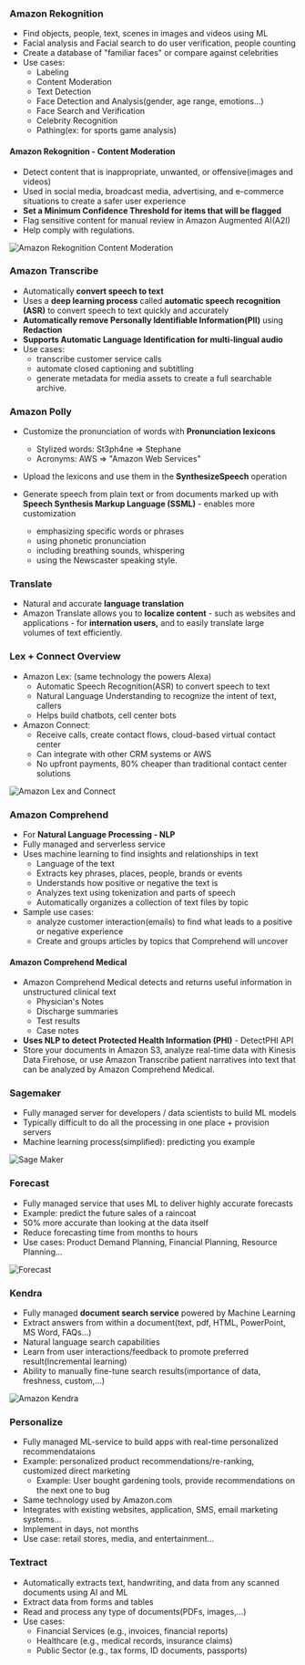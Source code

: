 ### Amazon Rekognition

* Find objects, people, text, scenes in images and videos using ML
* Facial analysis and Facial search to do user verification, people counting
* Create a database of "familiar faces" or compare against celebrities
* Use cases:
  * Labeling
  * Content Moderation
  * Text Detection
  * Face Detection and Analysis(gender, age range, emotions...)
  * Face Search and Verification
  * Celebrity Recognition
  * Pathing(ex: for sports game analysis)

#### Amazon Rekognition - Content Moderation

* Detect content that is inappropriate, unwanted, or offensive(images and videos)
* Used in social media, broadcast media, advertising, and e-commerce situations to create a safer user experience
* **Set a Minimum Confidence Threshold for items that will be flagged**
* Flag sensitive content for manual review in Amazon Augmented AI(A2I)
* Help comply with regulations.

<img src="../images/machine-learning/amazon-rekognition.png" alt="Amazon Rekognition Content Moderation">

### Amazon Transcribe

* Automatically **convert speech to text**
* Uses a **deep learning process** called **automatic speech recognition (ASR)** to convert speech to text quickly and accurately
* **Automatically remove Personally Identifiable Information(PII)** using **Redaction**
* **Supports Automatic Language Identification for multi-lingual audio**
* Use cases:
  * transcribe customer service calls
  * automate closed captioning and subtitling
  * generate metadata for media assets to create a full searchable archive.

### Amazon Polly

* Customize the pronunciation of words with **Pronunciation lexicons**
  * Stylized words: St3ph4ne => Stephane
  * Acronyms: AWS => "Amazon Web Services"
* Upload the lexicons and use them in the **SynthesizeSpeech** operation

* Generate speech from plain text or from documents marked up with **Speech Synthesis Markup Language (SSML)** - enables more customization
  * emphasizing specific words or phrases
  * using phonetic pronunciation
  * including breathing sounds, whispering
  * using the Newscaster speaking style.

### Translate 

 * Natural and accurate **language translation**
 * Amazon Translate allows you to **localize content** - such as websites and applications - for **internation users,** and to easily translate large volumes of text efficiently.

### Lex + Connect Overview

* Amazon Lex: (same technology the powers Alexa)
  * Automatic Speech Recognition(ASR) to convert speech to text
  * Natural Language Understanding to recognize the intent of text, callers
  * Helps build chatbots, cell center bots
* Amazon Connect:
  * Receive calls, create contact flows, cloud-based virtual contact center
  * Can integrate with other CRM systems or AWS
  * No upfront payments, 80% cheaper than traditional contact center solutions

<img src="../images/machine-learning/amazon-lex-and-connect.png" alt="Amazon Lex and Connect">

### Amazon Comprehend

* For **Natural Language Processing - NLP**
* Fully managed and serverless service
* Uses machine learning to find insights and relationships in text
  * Language of the text
  * Extracts key phrases, places, people, brands or events
  * Understands how positive or negative the text is
  * Analyzes text using tokenization and parts of speech
  * Automatically organizes a collection of text files by topic
* Sample use cases:
  * analyze customer interaction(emails) to find what leads to a positive or negative experience
  * Create and groups articles by topics that Comprehend will uncover

#### Amazon Comprehend Medical

* Amazon Comprehend Medical detects and returns useful information in unstructured clinical text
  * Physician's Notes
  * Discharge summaries
  * Test results
  * Case notes
* **Uses NLP to detect Protected Health Information (PHI)** - DetectPHI API
* Store your documents in Amazon S3, analyze real-time data with Kinesis Data Firehose, or use Amazon Transcribe patient narratives into text that can be analyzed by Amazon Comprehend Medical.

### Sagemaker

* Fully managed server for developers / data scientists to build ML models
* Typically difficult to do all the processing in one place + provision servers
* Machine learning process(simplified): predicting you example

<img src="../images/machine-learning/amazon-sage-maker.png" alt="Sage Maker">

### Forecast

* Fully managed service that uses ML to deliver highly accurate forecasts
* Example: predict the future sales of a raincoat
* 50% more accurate than looking at the data itself
* Reduce forecasting time from months to hours
* Use cases: Product Demand Planning, Financial Planning, Resource Planning...

<img src="../images/machine-learning/amazon-forecast.png" alt="Forecast">

### Kendra

* Fully managed **document search service** powered by Machine Learning
* Extract answers from within a document(text, pdf, HTML, PowerPoint, MS Word, FAQs...)
* Natural language search capabilities
* Learn from user interactions/feedback to promote preferred result(Incremental learning)
* Ability to manually fine-tune search results(importance of data, freshness, custom,...)

<img src="../images/machine-learning/amazon-sage-maker.png" alt="Amazon Kendra">

### Personalize 

* Fully managed ML-service to build apps with real-time personalized recommendataions
* Example: personalized product recommendations/re-ranking, customized direct marketing
  * Example: User bought gardening tools, provide recommendations on the next one to bug
* Same technology used by Amazon.com
* Integrates with existing websites, application, SMS, email marketing systems...
* Implement in days, not months
* Use case: retail stores, media, and entertainment...

### Textract

* Automatically extracts text, handwriting, and data from any scanned documents using AI and ML
* Extract data from forms and tables
* Read and process any type of documents(PDFs, images,...)
* Use cases:
  * Financial Services (e.g., invoices, financial reports)
  * Healthcare (e.g., medical records, insurance claims)
  * Public Sector (e.g., tax forms, ID documents, passports)